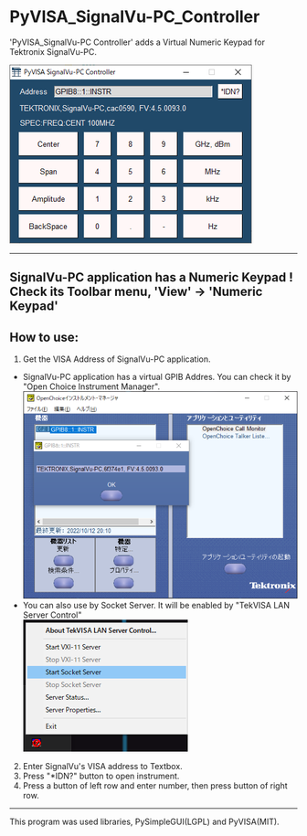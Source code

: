 # PyVISA_SignalVu-PC_Controller

'PyVISA_SignalVu-PC Controller' adds a Virtual Numeric Keypad for Tektronix SignalVu-PC.

![](https://github.com/7m4mon/PyVISA_SignalVu-PC_Controller/blob/main/PyVISA_SignalVu-PC_Controller_sc.png)  

---
**SignalVu-PC application has a Numeric Keypad !**  
**Check its Toolbar menu, 'View' -> 'Numeric Keypad'**
---

## How to use:
1. Get the VISA Address of SignalVu-PC application.  
- SignalVu-PC application has a virtual GPIB Addres.
You can check it by "Open Choice Instrument Manager".  
![](https://github.com/7m4mon/PyVISA_SignalVu-PC_Controller/blob/main/signalvu-address.png)  
- You can also use by Socket Server.
It will be enabled by "TekVISA LAN Server Control"  
![](https://github.com/7m4mon/PyVISA_SignalVu-PC_Controller/blob/main/start_socketserver.png)  
2. Enter SignalVu's VISA address to Textbox.
3. Press "*IDN?" button to open instrument.
4. Press a button of left row and enter number, then press button of right row.

---

This program was used libraries, PySimpleGUI(LGPL) and PyVISA(MIT).
